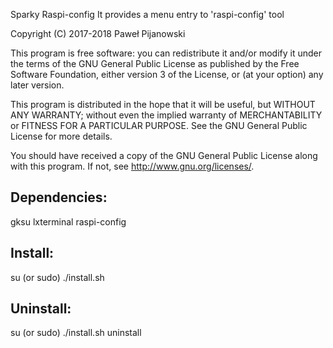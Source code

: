 Sparky Raspi-config
It provides a menu entry to 'raspi-config' tool

Copyright (C) 2017-2018 Paweł Pijanowski

This program is free software: you can redistribute it and/or modify
it under the terms of the GNU General Public License as published by
the Free Software Foundation, either version 3 of the License, or
(at your option) any later version.

This program is distributed in the hope that it will be useful,
but WITHOUT ANY WARRANTY; without even the implied warranty of
MERCHANTABILITY or FITNESS FOR A PARTICULAR PURPOSE.  See the
GNU General Public License for more details.

You should have received a copy of the GNU General Public License
along with this program.  If not, see <http://www.gnu.org/licenses/>.

Dependencies:
-------------
gksu
lxterminal
raspi-config

Install:
-------------
su (or sudo) 
./install.sh

Uninstall:
-------------
su (or sudo)
./install.sh uninstall
